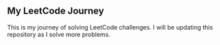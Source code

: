 ## My LeetCode Journey

This is my journey of solving LeetCode challenges. I will be updating this repository as I solve more problems.

